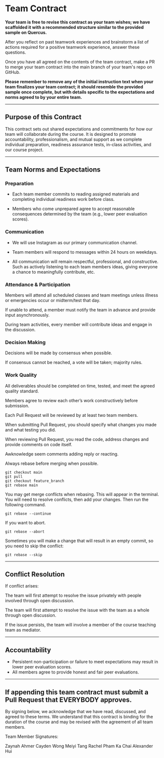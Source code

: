# Team Contract

**Your team is free to revise this contract as your team wishes; we have scaffolded it with a recommended structure similar to the provided sample on Quercus.**

After you reflect on past teamwork experiences and brainstorm a list of actions required for a positive teamwork experience, answer these questions. 

Once you have all agreed on the contents of the team contract, make a PR to merge your team contract into the main branch of your team's repo on GitHub.

**Please remember to remove any of the initial instruction text when your team finalizes your team contract; it should resemble the provided sample once complete, but with details specific to the expectations and norms agreed to by your entire team.**

---
## Purpose of this Contract

This contract sets out shared expectations and commitments for how our team will collaborate during the course. It is designed to promote accountability, professionalism, and mutual support as we complete individual preparation, readiness assurance tests, in-class activities, and our course project.

---
## Team Norms and Expectations

### Preparation
* Each team member commits to reading assigned materials and completing individual readiness work before class.

* Members who come unprepared agree to accept reasonable consequences determined by the team (e.g., lower peer evaluation scores).

### Communication

* We will use Instagram as our primary communication channel.

* Team members will respond to messages within 24 hours on weekdays.

* All communication will remain respectful, professional, and constructive. Such as actively listening to each team members ideas, giving everyone a chance to meaningfully contribute, etc.

### Attendance & Participation
Members will attend all scheduled classes and team meetings unless illness or emergencies occur or midterm/test that day.

If unable to attend, a member must notify the team in advance and provide input asynchronously.

During team activities, every member will contribute ideas and engage in the discussion.

### Decision Making
Decisions will be made by consensus when possible.

If consensus cannot be reached, a vote will be taken; majority rules.

### Work Quality
All deliverables should be completed on time, tested, and meet the agreed quality standard.

Members agree to review each other’s work constructively before submission.

Each Pull Request will be reviewed by at least two team members.

When submitting Pull Request, you should specify what changes you made and what testing you did.

When reviewing Pull Request, you read the code, address changes and provide comments on code itself.

Awknowledge seem comments adding reply or reacting.

Always rebase before merging when possible. 
```
git checkout main
git pull
git checkout feature_branch
git rebase main
```
You may get merge conflicts when rebasing. This will appear in the terminal. You will need to resolve conflicts, 
then add your changes. Then run the following command.
```
git rebase --continue
```
If you want to abort.
```
git rebase --abort
```
Sometimes you will make a change that will result in an empty commit, so you need to skip the conflict:
```
git rebase --skip
```


---
 ## Conflict Resolution
   If conflict arises:

The team will first attempt to resolve the issue privately with people involved through open discussion.

The team will first attempt to resolve the issue with the team as a whole through open discussion.

If the issue persists, the team will involve a member of the course teaching team as mediator.

---
## Accountability
* Persistent non-participation or failure to meet expectations may result in lower peer evaluation scores.
* All members agree to provide honest and fair peer evaluations.

---
If appending this team contract must submit a Pull Request that EVERYBODY approves. 
---

By signing below, we acknowledge that we have read, discussed, and agreed to these terms. We understand that this contract is binding for the duration of the course and may be revised with the agreement of all team members.

Team Member Signatures:

Zaynah Ahmer
Cayden Wong
Meiyi Tang
Rachel Pham
Ka Chai Alexander Hui

